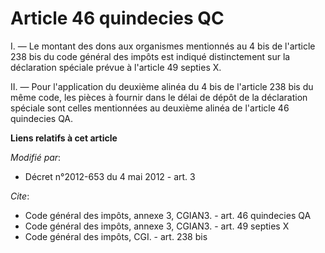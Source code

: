 # Article 46 quindecies QC

I. ― Le montant des dons aux organismes mentionnés au 4 bis de l'article 238 bis du code général des impôts est indiqué
distinctement sur la déclaration spéciale prévue à l'article 49 septies X. 

II. ― Pour l'application du deuxième alinéa du 4 bis de l'article 238 bis  du même code, les pièces à fournir dans le délai
de dépôt de la déclaration spéciale sont celles mentionnées au deuxième alinéa de l'article 46 quindecies QA.

**Liens relatifs à cet article**

_Modifié par_:

  - Décret n°2012-653 du 4 mai 2012 - art. 3

_Cite_:

  - Code général des impôts, annexe 3, CGIAN3. - art. 46 quindecies QA
  - Code général des impôts, annexe 3, CGIAN3. - art. 49 septies X
  - Code général des impôts, CGI. - art. 238 bis
